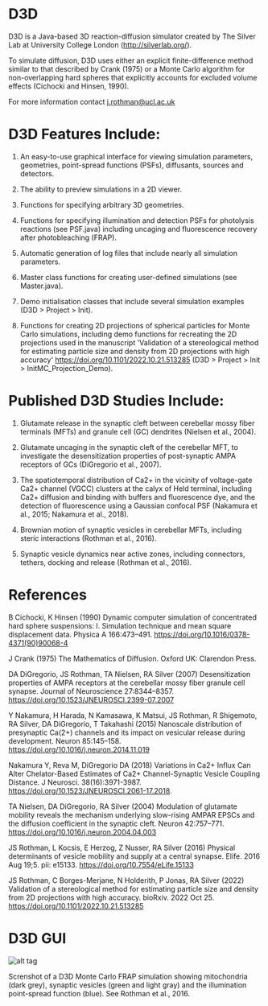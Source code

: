 # D3D
D3D is a Java-based 3D reaction-diffusion simulator created by The Silver Lab at University College London (http://silverlab.org/).

To simulate diffusion, D3D uses either an explicit finite-difference method similar to that described by Crank (1975) or a Monte Carlo algorithm for non-overlapping hard spheres that explicitly accounts for excluded volume effects (Cichocki and Hinsen, 1990).

For more information contact j.rothman@ucl.ac.uk

# D3D Features Include:
1. An easy-to-use graphical interface for viewing simulation parameters, geometries, point-spread functions (PSFs), diffusants, sources and detectors.

2. The ability to preview simulations in a 2D viewer.

3. Functions for specifying arbitrary 3D geometries.

4. Functions for specifying illumination and detection PSFs for photolysis reactions (see PSF.java) including uncaging and fluorescence recovery after photobleaching (FRAP).

5. Automatic generation of log files that include nearly all simulation parameters.

6. Master class functions for creating user-defined simulations (see Master.java).

7. Demo initialisation classes that include several simulation examples (D3D > Project > Init).

8. Functions for creating 2D projections of spherical particles for Monte Carlo simulations, including demo functions for recreating the 2D projections used in the manuscript 'Validation of a stereological method for estimating particle size and density from 2D projections with high accuracy' https://doi.org/10.1101/2022.10.21.513285 (D3D > Project > Init > InitMC_Projection_Demo).

# Published D3D Studies Include:
1. Glutamate release in the synaptic cleft between cerebellar mossy fiber terminals (MFTs) and granule cell (GC) dendrites (Nielsen et al., 2004).

2. Glutamate uncaging in the synaptic cleft of the cerebellar MFT, to investigate the desensitization properties of post-synaptic AMPA receptors of GCs (DiGregorio et al., 2007).

3. The spatiotemporal distribution of Ca2+ in the vicinity of voltage-gate Ca2+ channel (VGCC) clusters at the calyx of Held terminal, including Ca2+ diffusion and binding with buffers and fluorescence dye, and the detection of fluorescence using a Gaussian confocal PSF (Nakamura et al., 2015; Nakamura et al., 2018).

4. Brownian motion of synaptic vesicles in cerebellar MFTs, including steric interactions (Rothman et al., 2016).

5. Synaptic vesicle dynamics near active zones, including connectors, tethers, docking and release (Rothman et al., 2016).

# References
B Cichocki, K Hinsen (1990) Dynamic computer simulation of concentrated hard sphere suspensions: I. Simulation technique and mean square displacement data. Physica A 166:473–491. https://doi.org/10.1016/0378-4371(90)90068-4

J Crank (1975) The Mathematics of Diffusion. Oxford UK: Clarendon Press.

DA DiGregorio, JS Rothman, TA Nielsen, RA Silver (2007) Desensitization properties of AMPA receptors at the cerebellar mossy fiber granule cell synapse. Journal of Neuroscience 27:8344–8357. https://doi.org/10.1523/JNEUROSCI.2399-07.2007

Y Nakamura, H Harada, N Kamasawa, K Matsui, JS Rothman, R Shigemoto, RA Silver, DA DiGregorio, T Takahashi (2015) Nanoscale distribution of presynaptic Ca(2+) channels and its impact on vesicular release during development. Neuron 85:145–158. https://doi.org/10.1016/j.neuron.2014.11.019

Nakamura Y, Reva M, DiGregorio DA (2018) Variations in Ca2+ Influx Can Alter Chelator-Based Estimates of Ca2+ Channel-Synaptic Vesicle Coupling Distance. J Neurosci. 38(16):3971-3987. https://doi.org/10.1523/JNEUROSCI.2061-17.2018.

TA Nielsen, DA DiGregorio, RA Silver (2004) Modulation of glutamate mobility reveals the mechanism underlying slow-rising AMPAR EPSCs and the diffusion coefficient in the synaptic cleft. Neuron 42:757–771. https://doi.org/10.1016/j.neuron.2004.04.003

JS Rothman, L Kocsis, E Herzog, Z Nusser, RA Silver (2016) Physical determinants of vesicle mobility and supply at a central synapse. Elife. 2016 Aug 19;5. pii: e15133. https://doi.org/10.7554/eLife.15133

JS Rothman, C Borges-Merjane, N Holderith, P Jonas, RA Silver (2022) Validation of a stereological method for estimating particle size and density from 2D projections with high accuracy. bioRxiv. 2022 Oct 25. https://doi.org/10.1101/2022.10.21.513285
# D3D GUI
![alt tag](http://ucl.ac.uk/silverlab/images/D3D_MonteCarlo_FRAP.png)

Screnshot of a D3D Monte Carlo FRAP simulation showing mitochondria (dark grey), synaptic vesicles (green and light gray) and the illumination point-spread function (blue). See Rothman et al., 2016.
